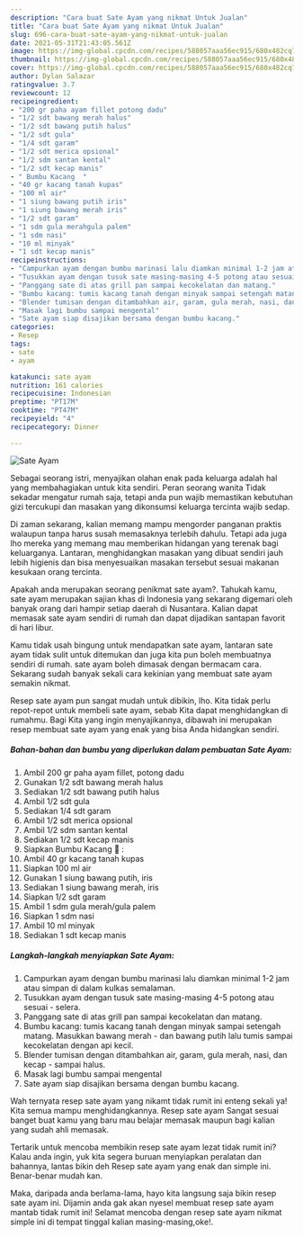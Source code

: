 ```yaml
---
description: "Cara buat Sate Ayam yang nikmat Untuk Jualan"
title: "Cara buat Sate Ayam yang nikmat Untuk Jualan"
slug: 696-cara-buat-sate-ayam-yang-nikmat-untuk-jualan
date: 2021-05-31T21:43:05.561Z
image: https://img-global.cpcdn.com/recipes/588057aaa56ec915/680x482cq70/sate-ayam-foto-resep-utama.jpg
thumbnail: https://img-global.cpcdn.com/recipes/588057aaa56ec915/680x482cq70/sate-ayam-foto-resep-utama.jpg
cover: https://img-global.cpcdn.com/recipes/588057aaa56ec915/680x482cq70/sate-ayam-foto-resep-utama.jpg
author: Dylan Salazar
ratingvalue: 3.7
reviewcount: 12
recipeingredient:
- "200 gr paha ayam fillet potong dadu"
- "1/2 sdt bawang merah halus"
- "1/2 sdt bawang putih halus"
- "1/2 sdt gula"
- "1/4 sdt garam"
- "1/2 sdt merica opsional"
- "1/2 sdm santan kental"
- "1/2 sdt kecap manis"
- " Bumbu Kacang  "
- "40 gr kacang tanah kupas"
- "100 ml air"
- "1 siung bawang putih iris"
- "1 siung bawang merah iris"
- "1/2 sdt garam"
- "1 sdm gula merahgula palem"
- "1 sdm nasi"
- "10 ml minyak"
- "1 sdt kecap manis"
recipeinstructions:
- "Campurkan ayam dengan bumbu marinasi lalu diamkan minimal 1-2 jam atau simpan di dalam kulkas semalaman."
- "Tusukkan ayam dengan tusuk sate masing-masing 4-5 potong atau sesuai selera."
- "Panggang sate di atas grill pan sampai kecokelatan dan matang."
- "Bumbu kacang: tumis kacang tanah dengan minyak sampai setengah matang. Masukkan bawang merah dan bawang putih lalu tumis sampai kecokelatan dengan api kecil."
- "Blender tumisan dengan ditambahkan air, garam, gula merah, nasi, dan kecap sampai halus."
- "Masak lagi bumbu sampai mengental"
- "Sate ayam siap disajikan bersama dengan bumbu kacang."
categories:
- Resep
tags:
- sate
- ayam

katakunci: sate ayam 
nutrition: 161 calories
recipecuisine: Indonesian
preptime: "PT17M"
cooktime: "PT47M"
recipeyield: "4"
recipecategory: Dinner

---
```



![Sate Ayam](https://img-global.cpcdn.com/recipes/588057aaa56ec915/680x482cq70/sate-ayam-foto-resep-utama.jpg)

Sebagai seorang istri, menyajikan olahan enak pada keluarga adalah hal yang membahagiakan untuk kita sendiri. Peran seorang  wanita Tidak sekadar mengatur rumah saja, tetapi anda pun wajib memastikan kebutuhan gizi tercukupi dan masakan yang dikonsumsi keluarga tercinta wajib sedap.

Di zaman  sekarang, kalian memang mampu mengorder panganan praktis walaupun tanpa harus susah memasaknya terlebih dahulu. Tetapi ada juga lho mereka yang memang mau memberikan hidangan yang terenak bagi keluarganya. Lantaran, menghidangkan masakan yang dibuat sendiri jauh lebih higienis dan bisa menyesuaikan masakan tersebut sesuai makanan kesukaan orang tercinta. 



Apakah anda merupakan seorang penikmat sate ayam?. Tahukah kamu, sate ayam merupakan sajian khas di Indonesia yang sekarang digemari oleh banyak orang dari hampir setiap daerah di Nusantara. Kalian dapat memasak sate ayam sendiri di rumah dan dapat dijadikan santapan favorit di hari libur.

Kamu tidak usah bingung untuk mendapatkan sate ayam, lantaran sate ayam tidak sulit untuk ditemukan dan juga kita pun boleh membuatnya sendiri di rumah. sate ayam boleh dimasak dengan bermacam cara. Sekarang sudah banyak sekali cara kekinian yang membuat sate ayam semakin nikmat.

Resep sate ayam pun sangat mudah untuk dibikin, lho. Kita tidak perlu repot-repot untuk membeli sate ayam, sebab Kita dapat menghidangkan di rumahmu. Bagi Kita yang ingin menyajikannya, dibawah ini merupakan resep membuat sate ayam yang enak yang bisa Anda hidangkan sendiri.

<!--inarticleads1-->

##### Bahan-bahan dan bumbu yang diperlukan dalam pembuatan Sate Ayam:

1. Ambil 200 gr paha ayam fillet, potong dadu
1. Gunakan 1/2 sdt bawang merah halus
1. Sediakan 1/2 sdt bawang putih halus
1. Ambil 1/2 sdt gula
1. Sediakan 1/4 sdt garam
1. Ambil 1/2 sdt merica opsional
1. Ambil 1/2 sdm santan kental
1. Sediakan 1/2 sdt kecap manis
1. Siapkan  Bumbu Kacang 🥜 :
1. Ambil 40 gr kacang tanah kupas
1. Siapkan 100 ml air
1. Gunakan 1 siung bawang putih, iris
1. Sediakan 1 siung bawang merah, iris
1. Siapkan 1/2 sdt garam
1. Ambil 1 sdm gula merah/gula palem
1. Siapkan 1 sdm nasi
1. Ambil 10 ml minyak
1. Sediakan 1 sdt kecap manis




<!--inarticleads2-->

##### Langkah-langkah menyiapkan Sate Ayam:

1. Campurkan ayam dengan bumbu marinasi lalu diamkan minimal 1-2 jam atau simpan di dalam kulkas semalaman.
1. Tusukkan ayam dengan tusuk sate masing-masing 4-5 potong atau sesuai - selera.
1. Panggang sate di atas grill pan sampai kecokelatan dan matang.
1. Bumbu kacang: tumis kacang tanah dengan minyak sampai setengah matang. Masukkan bawang merah - dan bawang putih lalu tumis sampai kecokelatan dengan api kecil.
1. Blender tumisan dengan ditambahkan air, garam, gula merah, nasi, dan kecap - sampai halus.
1. Masak lagi bumbu sampai mengental
1. Sate ayam siap disajikan bersama dengan bumbu kacang.




Wah ternyata resep sate ayam yang nikamt tidak rumit ini enteng sekali ya! Kita semua mampu menghidangkannya. Resep sate ayam Sangat sesuai banget buat kamu yang baru mau belajar memasak maupun bagi kalian yang sudah ahli memasak.

Tertarik untuk mencoba membikin resep sate ayam lezat tidak rumit ini? Kalau anda ingin, yuk kita segera buruan menyiapkan peralatan dan bahannya, lantas bikin deh Resep sate ayam yang enak dan simple ini. Benar-benar mudah kan. 

Maka, daripada anda berlama-lama, hayo kita langsung saja bikin resep sate ayam ini. Dijamin anda gak akan nyesel membuat resep sate ayam mantab tidak rumit ini! Selamat mencoba dengan resep sate ayam nikmat simple ini di tempat tinggal kalian masing-masing,oke!.

